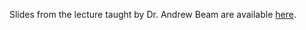 Slides from the lecture taught by Dr. Andrew Beam are available [here](https://www.dropbox.com/s/1dk7o1fh5iet09v/summer_dsi_2021_backprop.pptx?dl=0).
